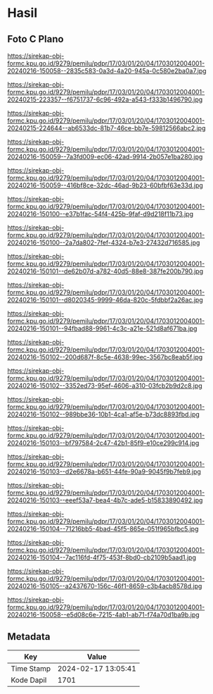 # Hasil

## Foto C Plano

https://sirekap-obj-formc.kpu.go.id/9279/pemilu/pdpr/17/03/01/20/04/1703012004001-20240216-150058--2835c583-0a3d-4a20-945a-0c580e2ba0a7.jpg

https://sirekap-obj-formc.kpu.go.id/9279/pemilu/pdpr/17/03/01/20/04/1703012004001-20240215-223357--f6751737-6c96-492a-a543-f333b1496790.jpg

https://sirekap-obj-formc.kpu.go.id/9279/pemilu/pdpr/17/03/01/20/04/1703012004001-20240215-224644--ab6533dc-81b7-46ce-bb7e-59812566abc2.jpg

https://sirekap-obj-formc.kpu.go.id/9279/pemilu/pdpr/17/03/01/20/04/1703012004001-20240216-150059--7a3fd009-ec06-42ad-9914-2b057e1ba280.jpg

https://sirekap-obj-formc.kpu.go.id/9279/pemilu/pdpr/17/03/01/20/04/1703012004001-20240216-150059--416bf8ce-32dc-46ad-9b23-60bfbf63e33d.jpg

https://sirekap-obj-formc.kpu.go.id/9279/pemilu/pdpr/17/03/01/20/04/1703012004001-20240216-150100--e37b1fac-54f4-425b-9faf-d9d218f11b73.jpg

https://sirekap-obj-formc.kpu.go.id/9279/pemilu/pdpr/17/03/01/20/04/1703012004001-20240216-150100--2a7da802-7fef-4324-b7e3-27432d716585.jpg

https://sirekap-obj-formc.kpu.go.id/9279/pemilu/pdpr/17/03/01/20/04/1703012004001-20240216-150101--de62b07d-a782-40d5-88e8-387fe200b790.jpg

https://sirekap-obj-formc.kpu.go.id/9279/pemilu/pdpr/17/03/01/20/04/1703012004001-20240216-150101--d8020345-9999-46da-820c-5fdbbf2a26ac.jpg

https://sirekap-obj-formc.kpu.go.id/9279/pemilu/pdpr/17/03/01/20/04/1703012004001-20240216-150101--94fbad88-9961-4c3c-a21e-521d8af671ba.jpg

https://sirekap-obj-formc.kpu.go.id/9279/pemilu/pdpr/17/03/01/20/04/1703012004001-20240216-150102--200d687f-8c5e-4638-99ec-3567bc8eab5f.jpg

https://sirekap-obj-formc.kpu.go.id/9279/pemilu/pdpr/17/03/01/20/04/1703012004001-20240216-150102--3352ed73-95ef-4606-a310-03fcb2b9d2c8.jpg

https://sirekap-obj-formc.kpu.go.id/9279/pemilu/pdpr/17/03/01/20/04/1703012004001-20240216-150102--989bbe36-10b1-4ca1-af5e-b73dc8893fbd.jpg

https://sirekap-obj-formc.kpu.go.id/9279/pemilu/pdpr/17/03/01/20/04/1703012004001-20240216-150103--bf797584-2c47-42b1-85f9-e10ce299c914.jpg

https://sirekap-obj-formc.kpu.go.id/9279/pemilu/pdpr/17/03/01/20/04/1703012004001-20240216-150103--d2e6678a-b651-44fe-90a9-9045f9b7feb9.jpg

https://sirekap-obj-formc.kpu.go.id/9279/pemilu/pdpr/17/03/01/20/04/1703012004001-20240216-150103--eeef53a7-bea4-4b7c-ade5-b15833890492.jpg

https://sirekap-obj-formc.kpu.go.id/9279/pemilu/pdpr/17/03/01/20/04/1703012004001-20240216-150104--71216bb5-4bad-45f5-865e-051f965bfbc5.jpg

https://sirekap-obj-formc.kpu.go.id/9279/pemilu/pdpr/17/03/01/20/04/1703012004001-20240216-150104--7ac116fd-4f75-453f-8bd0-cb2109b5aad1.jpg

https://sirekap-obj-formc.kpu.go.id/9279/pemilu/pdpr/17/03/01/20/04/1703012004001-20240216-150105--a2437670-156c-46f1-8659-c3b4acb8578d.jpg

https://sirekap-obj-formc.kpu.go.id/9279/pemilu/pdpr/17/03/01/20/04/1703012004001-20240216-150058--e5d08c6e-7215-4ab1-ab71-f74a70d1ba9b.jpg


## Metadata

| Key        | Value               |
| ---------- | ------------------- |
| Time Stamp | 2024-02-17 13:05:41 |
| Kode Dapil | 1701                |



